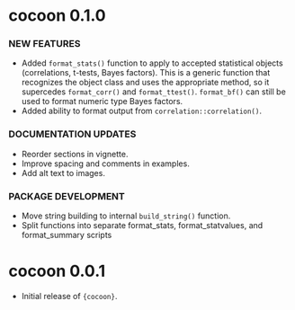 # cocoon 0.1.0

### NEW FEATURES

* Added `format_stats()` function to apply to accepted statistical objects 
(correlations, t-tests, Bayes factors). This is a generic function that
recognizes the object class and uses the appropriate method, so it supercedes
`format_corr()` and `format_ttest()`. `format_bf()` can still be used to
format numeric type Bayes factors.
* Added ability to format output from `correlation::correlation()`.

### DOCUMENTATION UPDATES

* Reorder sections in vignette.
* Improve spacing and comments in examples.
* Add alt text to images.

### PACKAGE DEVELOPMENT

* Move string building to internal `build_string()` function.
* Split functions into separate format_stats, format_statvalues, and 
format_summary scripts


# cocoon 0.0.1

* Initial release of `{cocoon}`.
